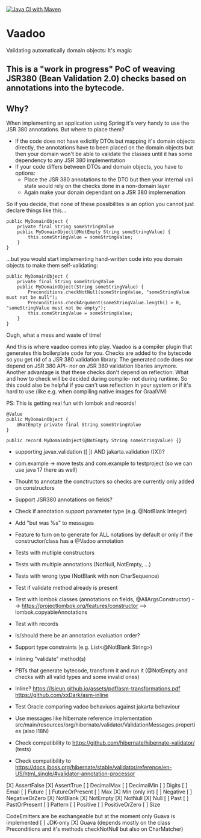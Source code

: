 [![Java CI with Maven](https://github.com/pfichtner/vaadoo/actions/workflows/maven.yml/badge.svg)](https://github.com/pfichtner/vaadoo/actions/workflows/maven.yml)

# Vaadoo
Validating automatically domain objects: It's magic

## This is a "work in progress" PoC of weaving JSR380 (Bean Validation 2.0) checks based on annotations into the bytecode. 

## Why? 
When implementing an application using Spring it's very handy to use the JSR 380 annotations. But where to place them? 
- If the code does not have exlicitly DTOs but mapping it's domain objects directly, the annotations have to been placed on the domain objects but then your domain won't be able to validate the classes until it has some dependency to any JSR 380 implementation
- If your code differs between DTOs and domain objects, you have to options: 
  - Place the JSR 380 annotations to the DTO but then your internal vali state would rely on the checks done in a non-domain layer
  - Again make your donain dependant on a JSR 380 implemenation

So if you decide, that none of these possibilites is an option you cannot just declare things like this...

```
public MyDomainObject {
    private final String someStringValue
    public MyDomainObject(@NotEmpty String someStringValue) {
        this.someStringValue = someStringValue;
    }
}
```

...but you would start implementing hand-written code into you domain objects to make them self-validating: 

```
public MyDomainObject {
    private final String someStringValue
    public MyDomainObject(String someStringValue) {
        Preconditions.checkNotNull(someStringValue, "someStringValue must not be null");
        Preconditions.checkArgument(someStringValue.length() > 0, "someStringValue must not be empty");
        this.someStringValue = someStringValue;
    }
}
```

Ough, what a mess and waste of time! 

And this is where vaadoo comes into play. Vaadoo is a compiler plugin that generates this boilerplate code for you. Checks are added to the bytecode so you get rid of a JSR 380 validation library. The generated code does nor depend on JSR 380 API- nor on JSR 380 validation libaries anymore. Another advantage is that these checks don't depend on reflection: What and how to check will be decided during compile- not during runtime. So this could also be helpful if you can't use reflection in your system or if it's hard to use (like e.g. when compiling native images for GraalVM)


PS: This is getting real fun with lombok and records! 
```
@Value
public MyDomainObject {
    @NotEmpty private final String someStringValue
}
```

```
public record MyDomainObject(@NotEmpty String someStringValue) {}
```



- supporting javax.validation ([ ]) AND jakarta.validation ([X])?

- com.example -> move tests and com.example to testproject (so we can use java 17 there as well)
- Thouht to annotate the conctructors so checks are currently only added on constructors
- Support JSR380 annotations on fields?
- Check if annotation support parameter type (e.g. @NotBlank Integer)
- Add "but was %s" to messages
- Feature to turn on to generate for ALL notations by default or only if the constructor/class has a @Vadoo annotation
- Tests with mutliple constructors
- Tests with multiple annotations (NotNull, NotEmpty, ...)
- Tests with wrong type (NotBlank with non CharSequence)
- Test if validate method already is present
- Test with lombok classes (annotations on fields, @AllArgsConstructor) --> https://projectlombok.org/features/constructor --> lombok.copyableAnnotations
- Test with records
- Is/should there be an annotation evaluation order?
- Support type constraints (e.g. List<@NotBlank String>)
- Inlining "validate" method(s)
- PBTs that generate bytecode, transform it and run it (@NotEmpty and checks with all valid types and some invalid ones)
- Inline?  https://lsieun.github.io/assets/pdf/asm-transformations.pdf https://github.com/xxDark/asm-inline
- Test Oracle comparing vadoo behaviuos against jakarta behaviour
- Use messages like hibernate reference implementation src/main/resources/org/hibernate/validator/ValidationMessages.properties (also I18N)
- Check compatibility to https://github.com/hibernate/hibernate-validator/ (tests)
- Check compatibility to https://docs.jboss.org/hibernate/stable/validator/reference/en-US/html_single/#validator-annotation-processor

[X] AssertFalse
[X] AssertTrue
[ ] DecimalMax
[ ] DecimalMin
[ ] Digits
[ ] Email
[ ] Future
[ ] FutureOrPresent
[ ] Max
[X] Min (only int)
[ ] Negative
[ ] NegativeOrZero
[X] NotBlank
[X] NotEmpty
[X] NotNull
[X] Null
[ ] Past
[ ] PastOrPresent
[ ] Pattern
[ ] Positive
[ ] PositiveOrZero
[ ] Size

CodeEmitters are be exchangeable but at the moment only Guava is implemented
[ ] JDK-only
[X] Guava (depends mostly on the class Preconditions and it's methods checkNotNull but also on CharMatcher)

